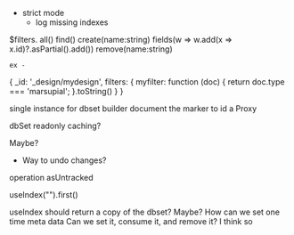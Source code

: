 - strict mode
    - log missing indexes

$filters.
    all()
    find()
    create(name:string)
        fields(w => w.add(x => x.id)?.asPartial().add())
    remove(name:string)

    ex -

{
    _id: '_design/mydesign',
    filters: {
        myfilter: function (doc) {
            return doc.type === 'marsupial';
        }.toString()
    }
}

single instance for dbset builder
document the marker to id a Proxy


dbSet
    readonly
    caching?

Maybe?
- Way to undo changes?

operation
    asUntracked

useIndex("").first()

useIndex should return a copy of the dbset?  Maybe?
    How can we set one time meta data
    Can we set it, consume it, and remove it?  I think so
    